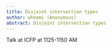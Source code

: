 ```yaml
---
title: Disjoint intersection types
author: whoami (Anonymous)
abstract: Disjoint intersection types
---
```


Talk at ICFP at 1125-1150 AM
